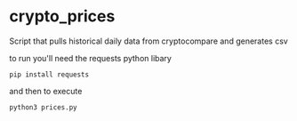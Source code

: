 # crypto_prices
Script that pulls historical daily data from cryptocompare and generates csv

to run you'll need the requests python libary
```
pip install requests
```

and then to execute
```
python3 prices.py
```
